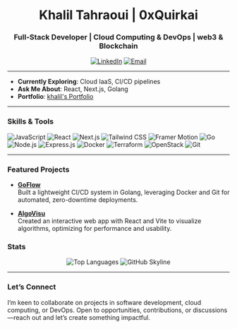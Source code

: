 <h1 align="center">Khalil Tahraoui | 0xQuirkai</h1>
<h3 align="center">Full-Stack Developer | Cloud Computing & DevOps | web3 & Blockchain </h3>

<p align="center">
  <a href="https://www.linkedin.com/in/khalil-t-19aa42191/"><img src="https://img.shields.io/badge/LinkedIn-0077B5?style=flat&logo=linkedin&logoColor=white" alt="LinkedIn"></a>
  <a href="mailto:khalil.tahraouil@gmail.com"><img src="https://img.shields.io/badge/Email-D14836?style=flat&logo=gmail&logoColor=white" alt="Email"></a>
</p>

---


- **Currently Exploring**: Cloud IaaS, CI/CD pipelines  
- **Ask Me About**: React, Next.js,  Golang 
- **Portfolio**: [khalil's Portfolio](https://khaliltahra0ui.netlify.app/)  

---

### Skills & Tools
<p align="left">
 <img src="https://img.shields.io/badge/JavaScript-F7DF1E?style=flat&logo=javascript&logoColor=black" alt="JavaScript">
<img src="https://img.shields.io/badge/React-61DAFB?style=flat&logo=react&logoColor=black" alt="React">
<img src="https://img.shields.io/badge/Next.js-000000?style=flat&logo=next.js&logoColor=white" alt="Next.js">
<img src="https://img.shields.io/badge/Tailwind%20CSS-38B2AC?style=flat&logo=tailwindcss&logoColor=white" alt="Tailwind CSS">
<img src="https://img.shields.io/badge/Framer%20Motion-0055FF?style=flat&logo=framer&logoColor=white" alt="Framer Motion">
<img src="https://img.shields.io/badge/Go-00ADD8?style=flat&logo=go&logoColor=white" alt="Go">
<img src="https://img.shields.io/badge/Node.js-339933?style=flat&logo=node.js&logoColor=white" alt="Node.js">
<img src="https://img.shields.io/badge/Express.js-000000?style=flat&logo=express&logoColor=white" alt="Express.js">
<img src="https://img.shields.io/badge/Docker-2496ED?style=flat&logo=docker&logoColor=white" alt="Docker">
<img src="https://img.shields.io/badge/Terraform-623CE4?style=flat&logo=terraform&logoColor=white" alt="Terraform">
<img src="https://img.shields.io/badge/OpenStack-ED1944?style=flat&logo=openstack&logoColor=white" alt="OpenStack">
<img src="https://img.shields.io/badge/Git-F05032?style=flat&logo=git&logoColor=white" alt="Git">

</p>

---

### Featured Projects

- **[GoFlow](https://github.com/0xquirkai/golang-Ci-Cd-system)**  
  Built a lightweight CI/CD system in Golang, leveraging Docker and Git for automated, zero-downtime deployments.

- **[AlgoVisu](https://github.com/0xquirkai/algoVisu)**  
  Created an interactive web app with React and Vite to visualize algorithms, optimizing for performance and usability.



### Stats
<p align="center">
  <img src="https://github-readme-stats.vercel.app/api/top-langs?username=0xquirkai&show_icons=true&locale=en&layout=compact&theme=gruvbox" alt="Top Languages">
  <img src="https://github.com/0xquirkai/skyline/blob/main/2023.png" alt="GitHub Skyline">

</p>

---

### Let’s Connect
I’m keen to collaborate on projects in software development, cloud computing, or DevOps. Open to opportunities, contributions, or discussions—reach out and let’s create something impactful.
